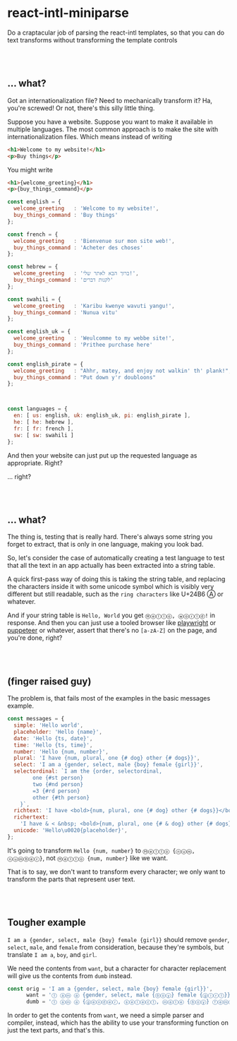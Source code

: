 # react-intl-miniparse

Do a craptacular job of parsing the react-intl templates, so that you can do text 
transforms without transforming the template controls





<br/><br/>

## ... what?

Got an internationalization file?  Need to mechanically transform it?  Ha, you're
screwed!  Or not, there's this silly little thing.

Suppose you have a website.  Suppose you want to make it available in multiple 
languages.  The most common approach is to make the site with internationalization
files.  Which means instead of writing

```html
<h1>Welcome to my website!</h1>
<p>Buy things</p>
```

You might write

```html
<h1>{welcome_greeting}</h1>
<p>{buy_things_command}</p>
```

```javascript
const english = {
  welcome_greeting   : 'Welcome to my website!',
  buy_things_command : 'Buy things'
};

const french = {
  welcome_greeting   : 'Bienvenue sur mon site web!',
  buy_things_command : 'Acheter des choses'
};

const hebrew = {
  welcome_greeting   : 'ברוך הבא לאתר שלי!',
  buy_things_command : 'לקנות דברים'
};

const swahili = {
  welcome_greeting   : 'Karibu kwenye wavuti yangu!',
  buy_things_command : 'Nunua vitu'
};

const english_uk = {
  welcome_greeting   : 'Weulcomme to my webbe site!',
  buy_things_command : 'Prithee purchase here'
};

const english_pirate = {
  welcome_greeting   : "Ahhr, matey, and enjoy not walkin' th' plank!",
  buy_things_command : "Put down y'r doubloons"
};



const languages = {
  en: [ us: english, uk: english_uk, pi: english_pirate ],
  he: [ he: hebrew ],
  fr: [ fr: french ],
  sw: [ sw: swahili ]
};
```

And then your website can just put up the requested language as appropriate.  Right?

... right?





<br/><br/>

## ... what?

The thing is, testing that is really hard.  There's always some string you forget to
extract, that is only in one language, making you look bad.

So, let's consider the case of automatically creating a test language to test 
that all the text in an app actually has been extracted into a string table.

A quick first-pass way of doing this is taking the string table, and replacing the
characters inside it with some unicode symbol which is visibly very different but
still readable, such as the `ring characters` like U+24B6 Ⓐ or whatever.

And if your string table is `Hello, World` you get `Ⓗⓔⓛⓛⓞ, ⓦⓞⓡⓛⓓ!` in 
response.  And then you can just use a tooled browser like 
[playwright](https://github.com/microsoft/playwright) or 
[puppeteer](https://github.com/puppeteer/puppeteer) or whatever, assert that there's
no `[a-zA-Z]` on the page, and you're done, right?



<br/><br/>

## (finger raised guy)

The problem is, that fails most of the examples in the basic messages example.

```javascript
const messages = {
  simple: 'Hello world',
  placeholder: 'Hello {name}',
  date: 'Hello {ts, date}',
  time: 'Hello {ts, time}',
  number: 'Hello {num, number}',
  plural: 'I have {num, plural, one {# dog} other {# dogs}}',
  select: 'I am a {gender, select, male {boy} female {girl}}',
  selectordinal: `I am the {order, selectordinal, 
        one {#st person} 
        two {#nd person}
        =3 {#rd person} 
        other {#th person}
    }`,
  richtext: 'I have <bold>{num, plural, one {# dog} other {# dogs}}</bold>',
  richertext:
    'I have & < &nbsp; <bold>{num, plural, one {# & dog} other {# dogs}}</bold>',
  unicode: 'Hello\u0020{placeholder}',
};
```

It's going to transform `Hello {num, number}` to `Ⓗⓔⓛⓛⓞ {ⓝⓤⓜ, ⓝⓤⓜⓑⓔⓡ}`, 
not `Ⓗⓔⓛⓛⓞ {num, number}` like we want.

That is to say, we don't want to transform every character; we only want to 
transform the parts that represent user text.





<br/><br/>

## Tougher example

`I am a {gender, select, male {boy} female {girl}}` should remove `gender`, 
`select`, `male`, and `female` from consideration, because they're symbols, but 
translate `I am a`, `boy`, and `girl`.

We need the contents from `want`, but a character for character replacement will
give us the contents from `dumb` instead.

```javascript
const orig = 'I am a {gender, select, male {boy} female {girl}}',
      want = 'Ⓘ ⓐⓜ ⓐ {gender, select, male {ⓑⓞⓨ} female {ⓖⓘⓡⓛ}}',
      dumb = 'Ⓘ ⓐⓜ ⓐ {ⓖⓔⓝⓓⓔⓡ, ⓢⓔⓛⓔⓒⓣ, ⓜⓐⓛⓔ {ⓑⓞⓨ} ⓕⓔⓜⓐⓛⓔ {ⓖⓘⓡⓛ}}';
```

In order to get the contents from `want`, we need a simple parser and compiler, 
instead, which has the ability to use your transforming function on just the text
parts, and that's this.
